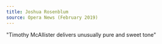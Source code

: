 ```yaml
---
title: Joshua Rosenblum
source: Opera News (February 2019)
---
```

"Timothy McAllister delivers unusually pure and sweet tone"